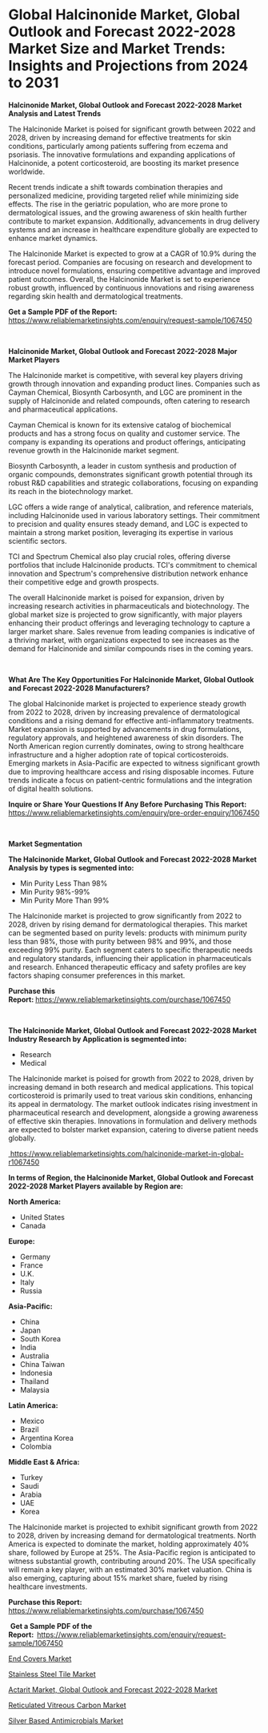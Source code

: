 <p><h1>Global Halcinonide Market, Global Outlook and Forecast 2022-2028 Market Size and Market Trends: Insights and Projections from 2024 to 2031</h1></p><p><strong>Halcinonide Market, Global Outlook and Forecast 2022-2028 Market Analysis and Latest Trends</strong></p>
<p><p>The Halcinonide Market is poised for significant growth between 2022 and 2028, driven by increasing demand for effective treatments for skin conditions, particularly among patients suffering from eczema and psoriasis. The innovative formulations and expanding applications of Halcinonide, a potent corticosteroid, are boosting its market presence worldwide. </p><p>Recent trends indicate a shift towards combination therapies and personalized medicine, providing targeted relief while minimizing side effects. The rise in the geriatric population, who are more prone to dermatological issues, and the growing awareness of skin health further contribute to market expansion. Additionally, advancements in drug delivery systems and an increase in healthcare expenditure globally are expected to enhance market dynamics.</p><p>The Halcinonide Market is expected to grow at a CAGR of 10.9% during the forecast period. Companies are focusing on research and development to introduce novel formulations, ensuring competitive advantage and improved patient outcomes. Overall, the Halcinonide Market is set to experience robust growth, influenced by continuous innovations and rising awareness regarding skin health and dermatological treatments.</p></p>
<p><strong>Get a Sample PDF of the Report:&nbsp;</strong> <a href="https://www.reliablemarketinsights.com/enquiry/request-sample/1067450">https://www.reliablemarketinsights.com/enquiry/request-sample/1067450</a></p>
<p>&nbsp;</p>
<p><strong>Halcinonide Market, Global Outlook and Forecast 2022-2028 Major Market Players</strong></p>
<p><p>The Halcinonide market is competitive, with several key players driving growth through innovation and expanding product lines. Companies such as Cayman Chemical, Biosynth Carbosynth, and LGC are prominent in the supply of Halcinonide and related compounds, often catering to research and pharmaceutical applications.</p><p>Cayman Chemical is known for its extensive catalog of biochemical products and has a strong focus on quality and customer service. The company is expanding its operations and product offerings, anticipating revenue growth in the Halcinonide market segment. </p><p>Biosynth Carbosynth, a leader in custom synthesis and production of organic compounds, demonstrates significant growth potential through its robust R&D capabilities and strategic collaborations, focusing on expanding its reach in the biotechnology market.</p><p>LGC offers a wide range of analytical, calibration, and reference materials, including Halcinonide used in various laboratory settings. Their commitment to precision and quality ensures steady demand, and LGC is expected to maintain a strong market position, leveraging its expertise in various scientific sectors.</p><p>TCI and Spectrum Chemical also play crucial roles, offering diverse portfolios that include Halcinonide products. TCI's commitment to chemical innovation and Spectrum's comprehensive distribution network enhance their competitive edge and growth prospects.</p><p>The overall Halcinonide market is poised for expansion, driven by increasing research activities in pharmaceuticals and biotechnology. The global market size is projected to grow significantly, with major players enhancing their product offerings and leveraging technology to capture a larger market share. Sales revenue from leading companies is indicative of a thriving market, with organizations expected to see increases as the demand for Halcinonide and similar compounds rises in the coming years.</p></p>
<p>&nbsp;</p>
<p><strong>What Are The Key Opportunities For Halcinonide Market, Global Outlook and Forecast 2022-2028 Manufacturers?</strong></p>
<p><p>The global Halcinonide market is projected to experience steady growth from 2022 to 2028, driven by increasing prevalence of dermatological conditions and a rising demand for effective anti-inflammatory treatments. Market expansion is supported by advancements in drug formulations, regulatory approvals, and heightened awareness of skin disorders. The North American region currently dominates, owing to strong healthcare infrastructure and a higher adoption rate of topical corticosteroids. Emerging markets in Asia-Pacific are expected to witness significant growth due to improving healthcare access and rising disposable incomes. Future trends indicate a focus on patient-centric formulations and the integration of digital health solutions.</p></p>
<p><strong>Inquire or Share Your Questions If Any Before Purchasing This Report:</strong> <a href="https://www.reliablemarketinsights.com/enquiry/pre-order-enquiry/1067450">https://www.reliablemarketinsights.com/enquiry/pre-order-enquiry/1067450</a></p>
<p>&nbsp;</p>
<p><strong>Market Segmentation</strong></p>
<p><strong>The Halcinonide Market, Global Outlook and Forecast 2022-2028 Market Analysis by types is segmented into:</strong></p>
<p><ul><li>Min Purity Less Than 98%</li><li>Min Purity 98%-99%</li><li>Min Purity More Than 99%</li></ul></p>
<p><p>The Halcinonide market is projected to grow significantly from 2022 to 2028, driven by rising demand for dermatological therapies. This market can be segmented based on purity levels: products with minimum purity less than 98%, those with purity between 98% and 99%, and those exceeding 99% purity. Each segment caters to specific therapeutic needs and regulatory standards, influencing their application in pharmaceuticals and research. Enhanced therapeutic efficacy and safety profiles are key factors shaping consumer preferences in this market.</p></p>
<p><strong>Purchase this Report:&nbsp;</strong><a href="https://www.reliablemarketinsights.com/purchase/1067450">https://www.reliablemarketinsights.com/purchase/1067450</a></p>
<p>&nbsp;</p>
<p><strong>The Halcinonide Market, Global Outlook and Forecast 2022-2028 Market Industry Research by Application is segmented into:</strong></p>
<p><ul><li>Research</li><li>Medical</li></ul></p>
<p><p>The Halcinonide market is poised for growth from 2022 to 2028, driven by increasing demand in both research and medical applications. This topical corticosteroid is primarily used to treat various skin conditions, enhancing its appeal in dermatology. The market outlook indicates rising investment in pharmaceutical research and development, alongside a growing awareness of effective skin therapies. Innovations in formulation and delivery methods are expected to bolster market expansion, catering to diverse patient needs globally.</p></p>
<p><a href="https://www.reliablemarketinsights.com/halcinonide-market-in-global-r1067450">&nbsp;https://www.reliablemarketinsights.com/halcinonide-market-in-global-r1067450</a></p>
<p><strong>In terms of Region, the Halcinonide Market, Global Outlook and Forecast 2022-2028 Market Players available by Region are:</strong></p>
<p>
    <p> <strong> North America: </strong>
        <ul>
            <li>United States</li>
            <li>Canada</li>
        </ul>
        </p> 
    <p> <strong> Europe: </strong>
        <ul>
            <li>Germany</li>
            <li>France</li>
            <li>U.K.</li>
            <li>Italy</li>
            <li>Russia</li>
        </ul>
        </p> 
    <p> <strong> Asia-Pacific: </strong>
        <ul>
            <li>China</li>
            <li>Japan</li>
            <li>South Korea</li>
            <li>India</li>
            <li>Australia</li>
            <li>China Taiwan</li>
            <li>Indonesia</li>
            <li>Thailand</li>
            <li>Malaysia</li>
        </ul>
        </p> 
    <p> <strong> Latin America: </strong>
        <ul>
            <li>Mexico</li>
            <li>Brazil</li>
            <li>Argentina Korea</li>
            <li>Colombia</li>
        </ul>
        </p> 
    <p> <strong> Middle East & Africa: </strong>
        <ul>
            <li>Turkey</li>
            <li>Saudi</li>
            <li>Arabia</li>
            <li>UAE</li>
            <li>Korea</li>
        </ul>
    </p>
    </p>
<p><p>The Halcinonide market is projected to exhibit significant growth from 2022 to 2028, driven by increasing demand for dermatological treatments. North America is expected to dominate the market, holding approximately 40% share, followed by Europe at 25%. The Asia-Pacific region is anticipated to witness substantial growth, contributing around 20%. The USA specifically will remain a key player, with an estimated 30% market valuation. China is also emerging, capturing about 15% market share, fueled by rising healthcare investments.</p></p>
<p><strong>Purchase this Report: </strong><a href="https://www.reliablemarketinsights.com/purchase/1067450">https://www.reliablemarketinsights.com/purchase/1067450</a></p>
<p>&nbsp;<strong>Get a Sample PDF of the Report:&nbsp;&nbsp;</strong><a href="https://www.reliablemarketinsights.com/enquiry/request-sample/1067450">https://www.reliablemarketinsights.com/enquiry/request-sample/1067450</a></p>
<p><strong></strong></p>
<p><p><a href="https://medium.com/@eltaroberts39/the-end-covers-market-insights-report-offers-an-in-depth-and-thorough-analysis-of-the-market-8676f98e8c5a">End Covers Market</a></p><p><a href="https://issuu.com/reportprime-2/docs/stainless-steel-tile-market-size-20_8e6c01439f54fa">Stainless Steel Tile Market</a></p><p><a href="https://github.com/globismark/Market-Research-Report-List-5/blob/main/actarit-market-global-outlook-and-forecast-2022-2028-market.md">Actarit Market, Global Outlook and Forecast 2022-2028 Market</a></p><p><a href="https://medium.com/@rebecca.smith5467/this-report-aims-to-provide-a-comprehensive-presentation-of-the-global-market-for-reticulated-8d23cb303112">Reticulated Vitreous Carbon Market</a></p><p><a href="https://issuu.com/reportprime-2/docs/silver-based-antimicrobials-market-_4d7902452ce213">Silver Based Antimicrobials Market</a></p></p>